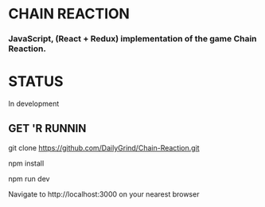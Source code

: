 # CHAIN REACTION

### JavaScript, (React + Redux) implementation of the game Chain Reaction.

# STATUS
In development


## GET 'R RUNNIN

git clone https://github.com/DailyGrind/Chain-Reaction.git

npm install

npm run dev

Navigate to http://localhost:3000 on your nearest browser
